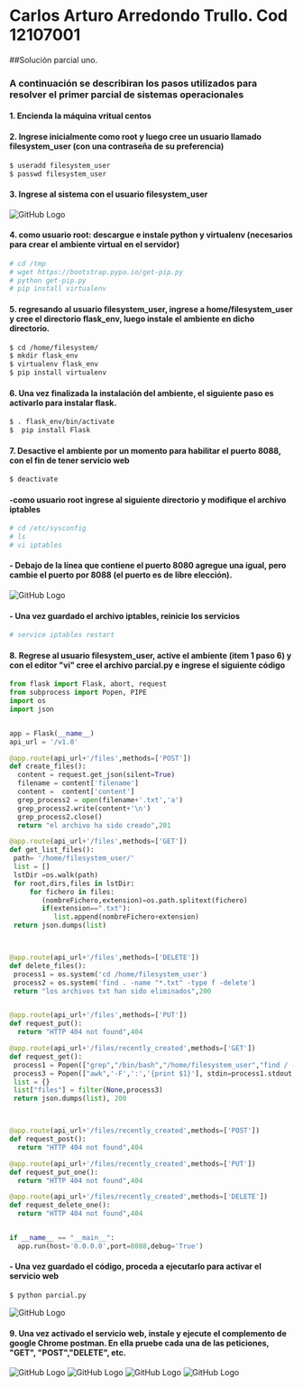 # Carlos Arturo Arredondo Trullo. Cod 12107001

##Solución parcial uno.
### A continuación se describiran los pasos utilizados para resolver el primer parcial de sistemas operacionales
#### 1. Encienda la máquina vritual centos
#### 2. Ingrese inicialmente como root y luego cree un usuario llamado filesystem_user (con una contraseña de su preferencia)

```sh
$ useradd filesystem_user
$ passwd filesystem_user
```
#### 3. Ingrese al sistema con el usuario filesystem_user
![GitHub Logo](https://github.com/carlostrullo/parcial_uno/blob/master/usuario_parcial.png)


#### 4. como usuario root: descargue e instale python y virtualenv (necesarios para crear el ambiente virtual en el servidor)
```sh
# cd /tmp
# wget https://bootstrap.pypa.io/get-pip.py
# python get-pip.py
# pip install virtualenv
```

#### 5. regresando al usuario filesystem_user, ingrese a home/filesystem_user y cree el directorio flask_env, luego instale el ambiente en dicho directorio.
```sh
$ cd /home/filesystem/
$ mkdir flask_env
$ virtualenv flask_env
$ pip install virtualenv
```
#### 6. Una vez finalizada la instalación del ambiente, el siguiente paso es activarlo para instalar flask.
```sh
$ . flask_env/bin/activate
$  pip install Flask
```

#### 7. Desactive el ambiente por un momento para habilitar el puerto 8088, con el fin de tener servicio web

```sh
$ deactivate
```
####   -como usuario root ingrese al siguiente directorio y modifique el archivo iptables

```sh
# cd /etc/sysconfig
# ls
# vi iptables
```
#### - Debajo de la línea que contiene el puerto 8080 agregue una igual, pero cambie el puerto por 8088 (el puerto es de libre elección).
![GitHub Logo](https://github.com/carlostrullo/parcial_uno/blob/master/iptables.png)


#### - Una vez guardado el archivo iptables, reinicie los servicios
```sh
# service iptables restart
```

#### 8. Regrese al usuario filesystem_user, active el ambiente (item 1 paso 6) y con el editor "vi" cree el archivo parcial.py e ingrese el siguiente código
```py
from flask import Flask, abort, request
from subprocess import Popen, PIPE
import os
import json


app = Flask(__name__)
api_url = '/v1.0'

@app.route(api_url+'/files',methods=['POST'])
def create_files():
  content = request.get_json(silent=True)
  filename = content['filename']
  content =  content['content']
  grep_process2 = open(filename+'.txt','a')
  grep_process2.write(content+'\n')
  grep_process2.close()
  return "el archivo ha sido creado",201

@app.route(api_url+'/files',methods=['GET'])
def get_list_files():
 path= '/home/filesystem_user/'
 list = []
 lstDir =os.walk(path)
 for root,dirs,files in lstDir:
     for fichero in files:
        (nombreFichero,extension)=os.path.splitext(fichero)
        if(extension==".txt"):
           list.append(nombreFichero+extension)
 return json.dumps(list)



@app.route(api_url+'/files',methods=['DELETE'])
def delete_files():
 process1 = os.system('cd /home/filesystem_user')
 process2 = os.system('find . -name "*.txt" -type f -delete')
 return "los archivos txt han sido eliminados",200


@app.route(api_url+'/files',methods=['PUT'])
def request_put():
  return "HTTP 404 not found",404

@app.route(api_url+'/files/recently_created',methods=['GET'])
def request_get():
 process1 = Popen(["grep","/bin/bash","/home/filesystem_user","find / -type f -mtime -0"], stdout=PIPE, stderr=PIPE)
 process3 = Popen(["awk",'-F',':','{print $1}'], stdin=process1.stdout, stdout=PIPE, stderr=PIPE).communicate()[0].split('\n')
 list = {}
 list["files"] = filter(None,process3)
 return json.dumps(list), 200



@app.route(api_url+'/files/recently_created',methods=['POST'])
def request_post():
  return "HTTP 404 not found",404

@app.route(api_url+'/files/recently_created',methods=['PUT'])
def request_put_one():
  return "HTTP 404 not found",404

@app.route(api_url+'/files/recently_created',methods=['DELETE'])
def request_delete_one():
  return "HTTP 404 not found",404


if __name__ == "__main__":
  app.run(host='0.0.0.0',port=8088,debug='True')

```

#### - Una vez guardado el código, proceda a ejecutarlo para activar el servicio web
```sh
$ python parcial.py
```
![GitHub Logo](https://github.com/carlostrullo/parcial_uno/blob/master/activado.png)

#### 9. Una vez activado el servicio web, instale y ejecute el complemento de google Chrome postman. En ella pruebe cada una de las peticiones, "GET", "POST","DELETE", etc.
![GitHub Logo](https://github.com/carlostrullo/parcial_uno/blob/master/Sin%20t%C3%ADtulo.png)
![GitHub Logo](https://github.com/carlostrullo/parcial_uno/blob/master/image.png)
![GitHub Logo](https://github.com/carlostrullo/parcial_uno/blob/master/image2.png)
![GitHub Logo](https://github.com/carlostrullo/parcial_uno/blob/master/image3.png)
